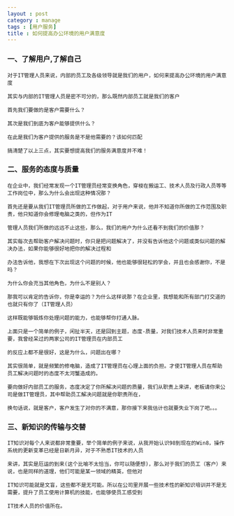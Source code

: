 ```yaml
---
layout : post
category : manage
tags : [用户服务]
title : 如何提高办公环境的用户满意度
---
```

###  一、了解用户,了解自己
	
	对于IT管理人员来说，内部的员工及各级领导就是我们的用户，如何来提高办公环境的用户满意度
	
	其实与内部的IT管理人员是密不可分的，那么既然内部员工就是我们的客户
	
	首先我们要做的是客户需要什么？
	
	其次是我们到底为客户能够提供什么？

	在此是我们为客户提供的服务是不是他需要的？该如何匹配
	
	搞清楚了以上三点，其实要想提高我们的服务满意度并不难！

### 二、服务的态度与质量

	在企业中，我们经常发现一个IT管理员经常变换角色，穿梭在搬运工、技术人员及行政人员等等工作岗位中，那么为什么会出现这种情况那？
	
	首先还是要从我们IT管理员所做的工作做起，对于用户来说，他并不知道你所做的工作范围及职责，他只知道你会修理电脑之类的，但作为IT
	
	管理人员我们所做的远远不止这些，那么，我们的用户为什么还看不到我们的价值那？
	
	其实每次去帮助客户解决问题时，你只是把问题解决了，并没有告诉他这个问题或类似问题的解决办法，如果你能够很好地把你的解决过程和
	
	办法告诉他，我想在下次出现这个问题的时候，他也能够很轻松的学会，并且也会感谢你，不是吗？　
	
	为什么你会充当其他角色，为什么不是别人？	
	
	那我可以肯定的告诉你，你是幸运的？为什么这样说那？在企业里，我想能和所有部门打交道的也就只有你了（IT管理人员）
	
	这样既能够锻炼你处理问题的能力，也能够帮你打通人脉。
	
	上面只是一个简单的例子，闲扯半天，还是回到主题，态度-质量，对我们技术人员来时非常重要，我曾经呆过的两家公司的IT管理员在内部员工
	
	的反应上都不是很好，这是为什么，问题出在哪？
	
	其实很简单，就是频繁的修电脑，造成了IT管理员在心理上面的负担。才使IT管理人员在帮助员工解决问题时的态度不太河蟹造成的。
	
	要向做好内部员工的服务，态度决定了你所解决问题的质量，我们从职责上来讲，老板请你来公司是做IT管理员，其中帮助员工解决问题就是你职责所在，
	
	换句话说，就是客户，客户发生了对你的不满意，那你接下来我估计也就要失业下岗了吧。。。
	
### 三、新知识的传输与交替

	IT知识对每个人来说都非常重要，举个简单的例子来说，从我开始认识98到现在的Win8，操作系统的更新变革已经是日新月异，对于不熟悉IT技术的人员
	
	来讲，其实是厄运的到来(这个比喻不太恰当，你可以随便想)，那么对于我们的员工（客户）来说，也是同样的道理，他们可能是某一领域的精英，但他对
	
	IT知识可能就是文盲，这些都不是无可能。所以在公司里开展一些技术性的新知识培训并不是无需要，提升了员工使用计算机的技能，也能够使员工感受到
	
	IT技术人员的价值所在。